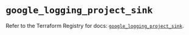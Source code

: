 # `google_logging_project_sink`

Refer to the Terraform Registry for docs: [`google_logging_project_sink`](https://registry.terraform.io/providers/hashicorp/google/6.45.0/docs/resources/logging_project_sink).
